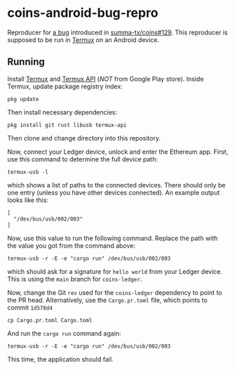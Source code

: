 # coins-android-bug-repro

Reproducer for [a bug](https://github.com/summa-tx/coins/pull/129#issuecomment-1835245612) introduced in [summa-tx/coins#129](https://github.com/summa-tx/coins/pull/129). This reproducer is supposed to be run in [Termux](https://termux.dev/) on an Android device.

## Running

Install [Termux](https://github.com/termux/termux-app) and [Termux API](https://github.com/termux/termux-api) (_NOT_ from Google Play store). Inside Termux, update package registry index:

```console
pkg update
```

Then install necessary dependencies:

```console
pkg install git rust libusb termux-api
```

Then clone and change directory into this repository.

Now, connect your Ledger device, unlock and enter the Ethereum app. First, use this command to determine the full device path:

```console
termux-usb -l
```

which shows a list of paths to the connected devices. There should only be one entry (unless you have other devices connected). An example output looks like this:

```log
[
  "/dev/bus/usb/002/003"
]
```

Now, use this value to run the following command. Replace the path with the value you got from the command above:

```console
termux-usb -r -E -e "cargo run" /dev/bus/usb/002/003
```

which should ask for a signature for `hello world` from your Ledger device. This is using the `main` branch for `coins-ledger`.

Now, change the Git `rev` used for the `coins-ledger` dependency to point to the PR head. Alternatively, use the `Cargo.pr.toml` file, which points to commit `1d578d4`

```console
cp Cargo.pr.toml Cargo.toml
```

And run the `cargo run` command again:

```console
termux-usb -r -E -e "cargo run" /dev/bus/usb/002/003
```

This time, the application should fail.
